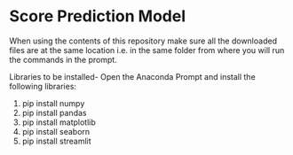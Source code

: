 # Score Prediction Model

When using the contents of this repository make sure all the downloaded files are at the same location 
i.e. in the same folder from where you will run the commands in the prompt.

Libraries to be installed-
Open the Anaconda Prompt and install the following libraries:
1. pip install numpy
2. pip install pandas
3. pip install matplotlib
4. pip install seaborn
5. pip install streamlit

